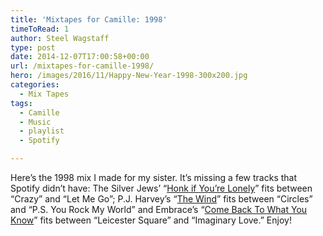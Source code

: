 ```yaml
---
title: 'Mixtapes for Camille: 1998'
timeToRead: 1 
author: Steel Wagstaff
type: post
date: 2014-12-07T17:00:58+00:00
url: /mixtapes-for-camille-1998/
hero: /images/2016/11/Happy-New-Year-1998-300x200.jpg
categories:
  - Mix Tapes
tags:
  - Camille
  - Music
  - playlist
  - Spotify

---
```

Here&#8217;s the 1998 mix I made for my sister. It&#8217;s missing a few tracks that Spotify didn&#8217;t have: The Silver Jews&#8217; &#8220;<a href="https://www.youtube.com/watch?v=e8nnCMig1ro" target="_blank">Honk if You&#8217;re Lonely</a>&#8221; fits between &#8220;Crazy&#8221; and &#8220;Let Me Go&#8221;; P.J. Harvey&#8217;s &#8220;<a href="https://www.youtube.com/watch?v=GmOMuBYEejc" target="_blank">The Wind</a>&#8221; fits between &#8220;Circles&#8221; and &#8220;P.S. You Rock My World&#8221; and Embrace&#8217;s &#8220;<a href="https://www.youtube.com/watch?v=8nGn_w_wNVc" target="_blank">Come Back To What You Know</a>&#8221; fits between &#8220;Leicester Square&#8221; and &#8220;Imaginary Love.&#8221; Enjoy!